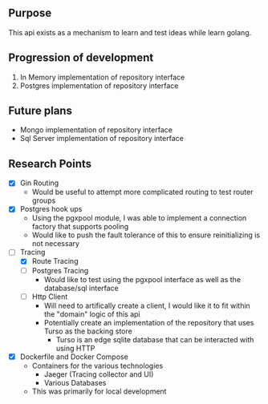## Purpose
This api exists as a mechanism to learn and test ideas while learn golang.

## Progression of development
1. In Memory implementation of repository interface
1. Postgres implementation of repository interface

## Future plans
- Mongo implementation of repository interface
- Sql Server implementation of repository interface


## Research Points
- [x] Gin Routing
    - Would be useful to attempt more complicated routing to test router groups
- [x] Postgres hook ups
    - Using the pgxpool module, I was able to implement a connection factory that supports pooling
    - Would like to push the fault tolerance of this to ensure reinitializing is not necessary
- [ ] Tracing
    - [X] Route Tracing
    - [ ] Postgres Tracing
        - Would like to test using the pgxpool interface as well as the database/sql interface
    - [ ] Http Client
        - Will need to artifically create a client, I would like it to fit within the "domain" logic of this api
        - Potentially create an implementation of the repository that uses Turso as the backing store
            - Turso is an edge sqlite database that can be interacted with using HTTP
- [x] Dockerfile and Docker Compose
    - Containers for the various technologies
        - Jaeger (Tracing collector and UI)
        - Various Databases
    - This was primarily for local development